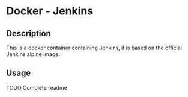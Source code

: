 # Docker - Jenkins
## Description
This is a docker container containing Jenkins, it is based on the official Jenkins alpine image.

## Usage
TODO  Complete readme

